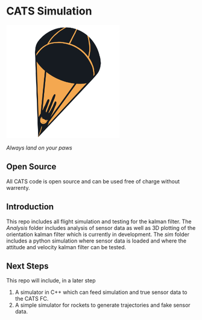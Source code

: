 # CATS Simulation

<img src="https://github.com/catsystems/cats-docs/blob/main/logo/PNG/logo_with_smile.png" alt = "CATS Logo" width="300" height="300">

*Always land on your paws*

## Open Source
All CATS code is open source and can be used free of charge without warrenty. 

## Introduction

This repo includes all flight simulation and testing for the kalman filter.
The *Analysis* folder includes analysis of sensor data as well as 3D plotting of the orientation kalman filter which is currently in development.
The *sim* folder includes a python simulation where sensor data is loaded and where the attitude and velocity kalman filter can be tested.

## Next Steps

This repo will include, in a later step

1. A simulator in C++ which can feed simulation and true sensor data to the CATS FC.
2. A simple simulator for rockets to generate trajectories and fake sensor data.
